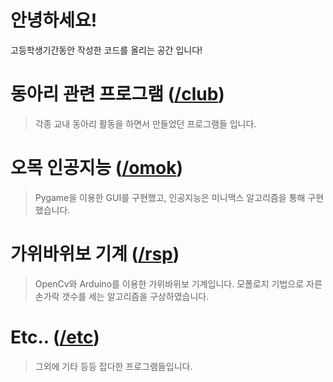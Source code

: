 # 안녕하세요!
고등학생기간동안 작성한 코드를 올리는 공간 입니다!
# 동아리 관련 프로그램 ([/club]())
> 각종 교내 동아리 활동을 하면서 만들었던 프로그램들 입니다.
# 오목 인공지능 ([/omok]())
> Pygame을 이용한 GUI를 구현했고, 인공지능은 미니맥스 알고리즘을 통해 구현했습니다.
# 가위바위보 기계 ([/rsp]())
> OpenCv와 Arduino를 이용한 가위바위보 기계입니다. 모폴로지 기법으로 자른 손가락 갯수를 세는 알고리즘을 구상하였습니다.
# Etc.. ([/etc]())
> 그외에 기타 등등 잡다한 프로그램들입니다.
